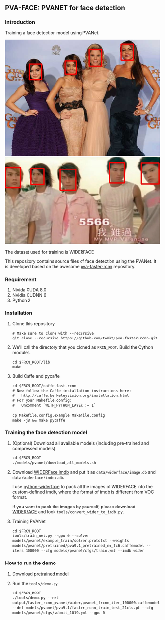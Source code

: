 ## PVA-FACE: PVANET for face detection

### Introduction
Training a face detection model using PVANet.

![face detection 1](imgs/0.jpg?raw=true "Face detection for women")
![face detection 2](imgs/1.jpg?raw=true "Face detection for men")

The dataset used for training is [WIDERFACE](http://mmlab.ie.cuhk.edu.hk/projects/WIDERFace/)

This repository contains source files of face detection using the PVANet. It is developed based on the awesome [pva-faster-rcnn](https://github.com/sanghoon/pva-faster-rcnn) repository.


### Requirement
1. Nivida CUDA 8.0
2. Nvidia CUDNN 6
3. Python 2


### Installation
1. Clone this repository
    ```Shell
    # Make sure to clone with --recursive
    git clone --recursive https://github.com/twmht/pva-faster-rcnn.git 
    ```

2. We'll call the directory that you cloned as `FRCN_ROOT`. Build the Cython modules
    ```Shell
    cd $FRCN_ROOT/lib
    make
    ```

3. Build Caffe and pycaffe
    ```Shell
    cd $FRCN_ROOT/caffe-fast-rcnn
    # Now follow the Caffe installation instructions here:
    #   http://caffe.berkeleyvision.org/installation.html
    # For your Makefile.config:
    #   Uncomment `WITH_PYTHON_LAYER := 1`

    cp Makefile.config.example Makefile.config
    make -j8 && make pycaffe
    ```

### Training the face detection model
1. (Optional) Download all available models (including pre-trained and compressed models)
    ```Shell
    cd $FRCN_ROOT
    ./models/pvanet/download_all_models.sh
    ```

2. Download [WIDERFace imdb](https://drive.google.com/open?id=0B18-oWPEXrIWT1lrN2lLdDc1VkE) and put it as `data/widerface/image.db` and `data/widerface/index.db`.

   I use [python-widerface](https://pypi.python.org/pypi/python-widerface/0.1.1) to pack all the images of WIDERFACE into the custom-defined imdb, where the format of imdb is different from VOC format.

   If you want to pack the images by yourself, please download [WIDERFACE](http://mmlab.ie.cuhk.edu.hk/projects/WIDERFace/) and look `tools/convert_wider_to_imdb.py`.

3.  Training PVANet
    ```Shell
    cd $FRCN_ROOT
    tools/train_net.py --gpu 0 --solver models/pvanet/example_train/solver.prototxt --weights models/pvanet/pretrained/pva9.1_pretrained_no_fc6.caffemodel --iters 100000 --cfg models/pvanet/cfgs/train.yml --imdb wider
    ```

### How to run the demo

1. Download [pretrained model](https://drive.google.com/open?id=0B18-oWPEXrIWTE00alJRYTA5cW8)

2. Run the `tools/demo.py`
    ```Shell
    cd $FRCN_ROOT
    ./tools/demo.py --net output/faster_rcnn_pvanet/wider/pvanet_frcnn_iter_100000.caffemodel --def models/pvanet/pva9.1/faster_rcnn_train_test_21cls.pt --cfg models/pvanet/cfgs/submit_1019.yml --gpu 0
    ```

